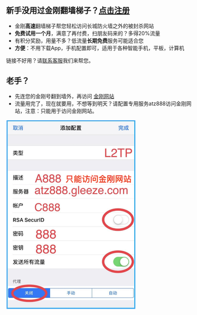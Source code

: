 ## 新手没用过金刚翻墙梯子？[点击注册](https://myfasttrack.org/midman/testfm.php)
* 金刚**高速**翻墙梯子帮您轻松访问长城防火墙之外的被封杀网站
* **免费试用一个月**，满意了再付费，扫朋友码来的？多得20%流量
* 有积分奖励，用量不多？低流量**长期免费**服务可能适合您
* **方便**：不用下载App，手机配置即可，适用于各种智能手机，平板，计算机	

链接不好用？请[联系客服](mailto:cs@a2zitpro.com)我们来帮您。
## 老手？
* 先连您的金刚号翻到墙外，再访问 [金刚网站](https://atozitpro.net/zh)   
* 流量用完了，现在就要用，不想等到明天？请配置专用服务atz888访问金刚网站，注意：只能用于访问金刚网站。

![athird](888.png) 
